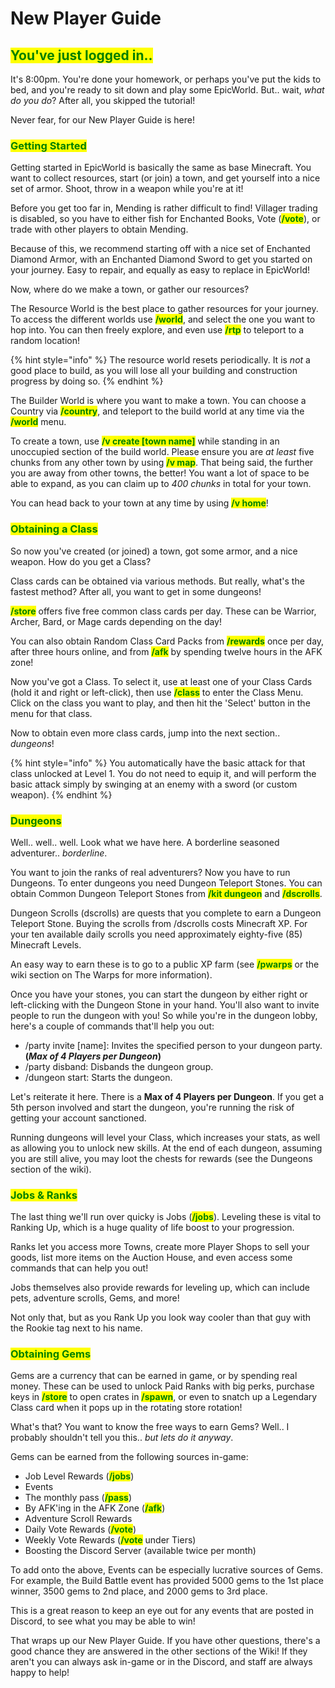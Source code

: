 # New Player Guide

## <mark style="color:green;">You've just logged in..</mark>

It's 8:00pm. You're done your homework, or perhaps you've put the kids to bed, and you're ready to sit down and play some EpicWorld. But.. wait, *what do you do*? After all, you skipped the tutorial!

Never fear, for our New Player Guide is here!

### <mark style="color:green;">Getting Started</mark>

Getting started in EpicWorld is basically the same as base Minecraft. You want to collect resources, start (or join) a town, and get yourself into a nice set of armor. Shoot, throw in a weapon while you're at it!

Before you get too far in, Mending is rather difficult to find! Villager trading is disabled, so you have to either fish for Enchanted Books, Vote (<mark style="color:green;">**/vote**</mark>), or trade with other players to obtain Mending.

Because of this, we recommend starting off with a nice set of Enchanted Diamond Armor, with an Enchanted Diamond Sword to get you started on your journey. Easy to repair, and equally as easy to replace in EpicWorld!

Now, where do we make a town, or gather our resources?

The Resource World is the best place to gather resources for your journey. To access the different worlds use <mark style="color:green;">**/world**</mark>, and select the one you want to hop into. You can then freely explore, and even use <mark style="color:green;">**/rtp**</mark> to teleport to a random location!

{% hint style="info" %}
The resource world resets periodically. It is *not* a good place to build, as you will lose all your building and construction progress by doing so.
{% endhint %}

The Builder World is where you want to make a town. You can choose a Country via <mark style="color:green;">**/country**</mark>, and teleport to the build world at any time via the <mark style="color:green;">**/world**</mark> menu.

To create a town, use <mark style="color:green;">**/v create [town name]**</mark> while standing in an unoccupied section of the build world. Please ensure you are *at least* five chunks from any other town by using <mark style="color:green;">**/v map**</mark>. That being said, the further you are away from other towns, the better! You want a lot of space to be able to expand, as you can claim up to *400 chunks* in total for your town.

You can head back to your town at any time by using <mark style="color:green;">**/v home**</mark>!

### <mark style="color:green;">Obtaining a Class</mark>

So now you've created (or joined) a town, got some armor, and a nice weapon. How do you get a Class?

Class cards can be obtained via various methods. But really, what's the fastest method? After all, you want to get in some dungeons!

<mark style="color:green;">**/store**</mark> offers five free common class cards per day. These can be Warrior, Archer, Bard, or Mage cards depending on the day!

You can also obtain Random Class Card Packs from <mark style="color:green;">**/rewards**</mark> once per day, after three hours online, and from <mark style="color:green;">**/afk**</mark> by spending twelve hours in the AFK zone!

Now you've got a Class. To select it, use at least one of your Class Cards (hold it and right or left-click), then use <mark style="color:green;">**/class**</mark> to enter the Class Menu. Click on the class you want to play, and then hit the 'Select' button in the menu for that class.

Now to obtain even more class cards, jump into the next section.. *dungeons*!

{% hint style="info" %}
You automatically have the basic attack for that class unlocked at Level 1. You do not need to equip it, and will perform the basic attack simply by swinging at an enemy with a sword (or custom weapon).
{% endhint %}

### <mark style="color:green;">Dungeons</mark>

Well.. well.. well. Look what we have here. A borderline seasoned adventurer.. *borderline*.

You want to join the ranks of real adventurers? Now you have to run Dungeons. To enter dungeons you need Dungeon Teleport Stones. You can obtain Common Dungeon Teleport Stones from <mark style="color:green;">**/kit dungeon**</mark> and <mark style="color:green;">**/dscrolls**</mark>.

Dungeon Scrolls (dscrolls) are quests that you complete to earn a Dungeon Teleport Stone. Buying the scrolls from /dscrolls costs Minecraft XP. For your ten available daily scrolls you need approximately eighty-five (85) Minecraft Levels.

An easy way to earn these is to go to a public XP farm (see <mark style="color:green;">**/pwarps**</mark> or the wiki section on The Warps for more information). 

Once you have your stones, you can start the dungeon by either right or left-clicking with the Dungeon Stone in your hand. You'll also want to invite people to run the dungeon with you! So while you're in the dungeon lobby, here's a couple of commands that'll help you out:

* /party invite [name]: Invites the specified person to your dungeon party. **(*Max of 4 Players per Dungeon*)**
* /party disband: Disbands the dungeon group.
* /dungeon start: Starts the dungeon.

Let's reiterate it here. There is a **Max of 4 Players per Dungeon**. If you get a 5th person involved and start the dungeon, you're running the risk of getting your account sanctioned.

Running dungeons will level your Class, which increases your stats, as well as allowing you to unlock new skills. At the end of each dungeon, assuming you are still alive, you may loot the chests for rewards (see the Dungeons section of the wiki).

### <mark style="color:green;">Jobs & Ranks</mark>

The last thing we'll run over quicky is Jobs (<mark style="color:green;">**/jobs**</mark>). Leveling these is vital to Ranking Up, which is a huge quality of life boost to your progression.

Ranks let you access more Towns, create more Player Shops to sell your goods, list more items on the Auction House, and even access some commands that can help you out!

Jobs themselves also provide rewards for leveling up, which can include pets, adventure scrolls, Gems, and more!

Not only that, but as you Rank Up you look way cooler than that guy with the Rookie tag next to his name.

### <mark style="color:green;">Obtaining Gems</mark>

Gems are a currency that can be earned in game, or by spending real money. These can be used to unlock Paid Ranks with big perks, purchase keys in <mark style="color:green;">**/store**</mark> to open crates in <mark style="color:green;">**/spawn**</mark>, or even to snatch up a Legendary Class card when it pops up in the rotating store rotation!

What's that? You want to know the free ways to earn Gems? Well.. I probably shouldn't tell you this.. *but lets do it anyway*.

Gems can be earned from the following sources in-game:

* Job Level Rewards (<mark style="color:green;">**/jobs**</mark>)
* Events
* The monthly pass (<mark style="color:green;">**/pass**</mark>)
* By AFK'ing in the AFK Zone (<mark style="color:green;">**/afk**</mark>)
* Adventure Scroll Rewards
* Daily Vote Rewards (<mark style="color:green;">**/vote**</mark>)
* Weekly Vote Rewards (<mark style="color:green;">**/vote**</mark> under Tiers)
* Boosting the Discord Server (available twice per month)

To add onto the above, Events can be especially lucrative sources of Gems. For example, the Build Battle event has provided 5000 gems to the 1st place winner, 3500 gems to 2nd place, and 2000 gems to  3rd place.

This is a great reason to keep an eye out for any events that are posted in Discord, to see what you may be able to win!

That wraps up our New Player Guide. If you have other questions, there's a good chance they are answered in the other sections of the Wiki! If they aren't you can always ask in-game or in the Discord, and staff are always happy to help!